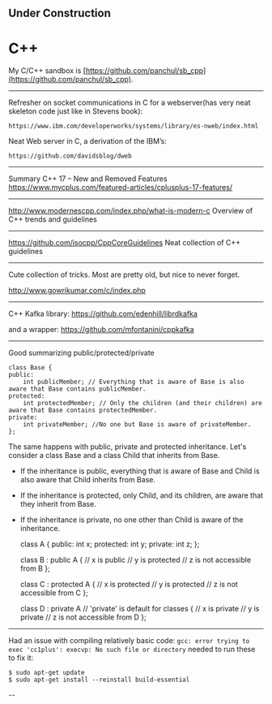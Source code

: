 
## Under Construction

# C++

My C/C++ sandbox is [https://github.com/panchul/sb_cpp](https://github.com/panchul/sb_cpp).


---

Refresher on socket communications in C for a webserver(has very neat skeleton code just like in Stevens book):

    https://www.ibm.com/developerworks/systems/library/es-nweb/index.html

Neat Web server in C, a derivation of the IBM’s:

    https://github.com/davidsblog/dweb

---

Summary C++ 17 – New and Removed Features
https://www.mycplus.com/featured-articles/cplusplus-17-features/

---

http://www.modernescpp.com/index.php/what-is-modern-c 
Overview of C++ trends and guidelines

---

https://github.com/isocpp/CppCoreGuidelines
Neat collection of C++ guidelines


---

Cute collection of tricks. Most are pretty old, but nice to never forget.

http://www.gowrikumar.com/c/index.php


---

C++ Kafka library:
https://github.com/edenhill/librdkafka

and a wrapper:
https://github.com/mfontanini/cppkafka

---

Good summarizing public/protected/private

    class Base {
    public:
        int publicMember; // Everything that is aware of Base is also aware that Base contains publicMember.
    protected:
        int protectedMember; // Only the children (and their children) are aware that Base contains protectedMember.
    private:
        int privateMember; //No one but Base is aware of privateMember.
    };

The same happens with public, private and protected inheritance.
Let's consider a class Base and a class Child that inherits from Base.

- If the inheritance is public, everything that is aware of Base and Child is also aware that Child inherits from Base.
- If the inheritance is protected, only Child, and its children, are aware that they inherit from Base.
- If the inheritance is private, no one other than Child is aware of the inheritance.


    class A 
    {
    public:
        int x;
    protected:
        int y;
    private:
        int z;
    };
    
    class B : public A
    {
        // x is public
        // y is protected
        // z is not accessible from B
    };
    
    class C : protected A
    {
        // x is protected
        // y is protected
        // z is not accessible from C
    };
    
    class D : private A    // 'private' is default for classes
    {
        // x is private
        // y is private
        // z is not accessible from D
    };

---

Had an issue with compiling relatively basic code:
```gcc: error trying to exec 'cc1plus': execvp: No such file or directory``` 
needed to run these to fix it:

    $ sudo apt-get update
    $ sudo apt-get install --reinstall build-essential

--
